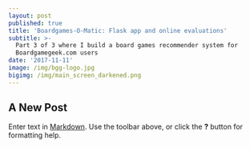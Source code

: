 ```yaml
---
layout: post
published: true
title: 'Boardgames-O-Matic: Flask app and online evaluations'
subtitle: >-
  Part 3 of 3 where I build a board games recommender system for
  Boardgamegeek.com users
date: '2017-11-11'
image: /img/bgg-logo.jpg
bigimg: /img/main_screen_darkened.png
---
```

## A New Post

Enter text in [Markdown](http://daringfireball.net/projects/markdown/). Use the toolbar above, or click the **?** button for formatting help.
